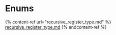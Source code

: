 # Enums

{% content-ref url="recursive_register_type.md" %}
[recursive\_register\_type.md](recursive\_register\_type.md)
{% endcontent-ref %}
